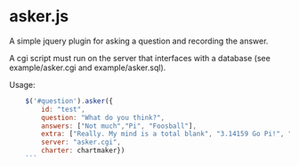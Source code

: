 # asker.js
A simple jquery plugin for asking a question and recording the answer.

A cgi script must run on the server that interfaces with a database (see example/asker.cgi and example/asker.sql).

Usage:
```javascript
	$('#question').asker({
	    id: "test",
	    question: "What do you think?",
		answers: ["Not much","Pi", "Foosball"],
		extra: ["Really. My mind is a total blank", "3.14159 Go Pi!", "A sport for champions"],
		server: "asker.cgi",
		charter: chartmaker})
	```
